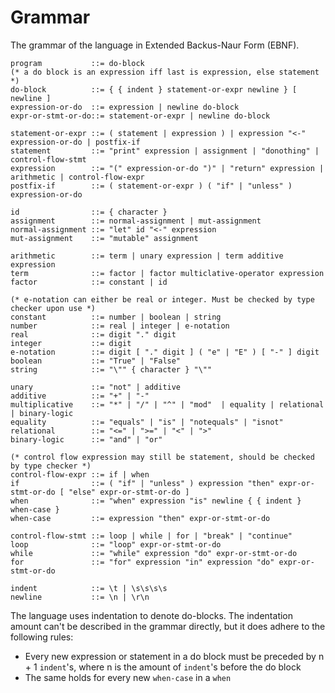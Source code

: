 # Grammar
The grammar of the language in Extended Backus-Naur Form (EBNF).

    program           ::= do-block
    (* a do block is an expression iff last is expression, else statement *)
    do-block          ::= { { indent } statement-or-expr newline } [ newline ]
    expression-or-do  ::= expression | newline do-block
    expr-or-stmt-or-do::= statement-or-expr | newline do-block
    
    statement-or-expr ::= ( statement | expression ) | expression "<-" expression-or-do | postfix-if
    statement         ::= "print" expression | assignment | "donothing" | control-flow-stmt
    expression        ::= "(" expression-or-do ")" | "return" expression | arithmetic | control-flow-expr
    postfix-if        ::= ( statement-or-expr ) ( "if" | "unless" ) expression-or-do
    
    id                ::= { character }
    assignment        ::= normal-assignment | mut-assignment
    normal-assignment ::= "let" id "<-" expression
    mut-assignment    ::= "mutable" assignment
    
    arithmetic        ::= term | unary expression | term additive expression
    term              ::= factor | factor multiclative-operator expression
    factor            ::= constant | id
    
    (* e-notation can either be real or integer. Must be checked by type checker upon use *)
    constant          ::= number | boolean | string
    number            ::= real | integer | e-notation
    real              ::= digit "." digit
    integer           ::= digit
    e-notation        ::= digit [ "." digit ] ( "e" | "E" ) [ "-" ] digit
    boolean           ::= "True" | "False"
    string            ::= "\"" { character } "\""
    
    unary             ::= "not" | additive
    additive          ::= "+" | "-"
    multiplicative    ::= "*" | "/" | "^" | "mod"  | equality | relational | binary-logic
    equality          ::= "equals" | "is" | "notequals" | "isnot"
    relational        ::= "<=" | ">=" | "<" | ">"
    binary-logic      ::= "and" | "or"
                                     
    (* control flow expression may still be statement, should be checked by type checker *)
    control-flow-expr ::= if | when
    if                ::= ( "if" | "unless" ) expression "then" expr-or-stmt-or-do [ "else" expr-or-stmt-or-do ]
    when              ::= "when" expression "is" newline { { indent } when-case }
    when-case         ::= expression "then" expr-or-stmt-or-do
    
    control-flow-stmt ::= loop | while | for | "break" | "continue"
    loop              ::= "loop" expr-or-stmt-or-do
    while             ::= "while" expression "do" expr-or-stmt-or-do
    for               ::= "for" expression "in" expression "do" expr-or-stmt-or-do
    
    indent            ::= \t | \s\s\s\s
    newline           ::= \n | \r\n

The language uses indentation to denote do-blocks. The indentation amount can't be described in the grammar directly, 
but it does adhere to the following rules:

* Every new expression or statement in a do block must be preceded by n + 1 `indent`'s, where n is the amount of 
  `indent`'s before the do block
* The same holds for every new `when-case` in a `when`